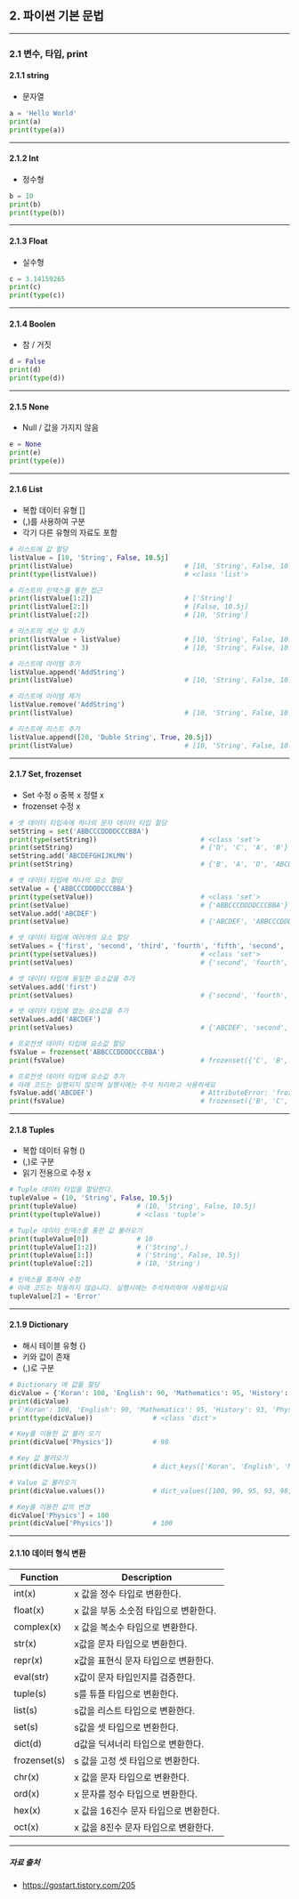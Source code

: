 ## 2. 파이썬 기본 문법
 - - - 
### 2.1 변수, 타입, print 
#### 2.1.1 string 
- 문자열 
````python
a = 'Hello World'  
print(a)
print(type(a))
````
---
#### 2.1.2 Int
- 정수형 
````python
b = 10 
print(b)
print(type(b))
````
---
#### 2.1.3 Float
- 실수형
```python
c = 3.14159265
print(c)
print(type(c))
```
---
#### 2.1.4 Boolen
- 참 / 거짓 
```python
d = False
print(d)
print(type(d))
```
---
#### 2.1.5 None 
- Null / 값을 가지지 않음 
```python
e = None
print(e)
print(type(e))
```
---
#### 2.1.6 List
- 복합 데이터 유형 []
- (,)를 사용하여 구분
- 각기 다른 유형의 자료도 포함
```python
# 리스트에 값 할당
listValue = [10, 'String', False, 10.5j]
print(listValue)                            # [10, 'String', False, 10.5j]
print(type(listValue))                      # <class 'list'>

# 리스트의 인덱스를 통한 접근
print(listValue[1:2])                       # ['String']
print(listValue[2:])                        # [False, 10.5j]
print(listValue[:2])                        # [10, 'String']

# 리스트의 계산 및 추가 
print(listValue + listValue)                # [10, 'String', False, 10.5j, 10, 'String', False, 10.5j]
print(listValue * 3)                        # [10, 'String', False, 10.5j, 10, 'String', False, 10.5j, 10, 'String', False, 10.5j]

# 리스트에 아이템 추가 
listValue.append('AddString')               
print(listValue)                            # [10, 'String', False, 10.5j, 'AddString']

# 리스트에 아이템 제거
listValue.remove('AddString')
print(listValue)                            # [10, 'String', False, 10.5j]

# 리스트에 리스트 추가 
listValue.append([20, 'Duble String', True, 20.5j])
print(listValue)                            # [10, 'String', False, 10.5j, [20, 'Duble String', True, 20.5j]]
```
---
#### 2.1.7 Set, frozenset 
- Set 수정 o  중복 x 정렬 x 
- frozenset 수정  x
```python
# 셋 데이터 타입속에 하나의 문자 데이터 타입 할당
setString = set('ABBCCCDDDDCCCBBA')
print(type(setString))                          # <class 'set'>
print(setString)                                # {'D', 'C', 'A', 'B'}
setString.add('ABCDEFGHIJKLMN')
print(setString)                                # {'B', 'A', 'D', 'ABCDEFGHIJKLMN', 'C'}

# 셋 데이터 타입에 하나의 요소 할당 
setValue = {'ABBCCCDDDDCCCBBA'}
print(type(setValue))                           # <class 'set'>
print(setValue)                                 # {'ABBCCCDDDDCCCBBA'}
setValue.add('ABCDEF')
print(setValue)                                 # {'ABCDEF', 'ABBCCCDDDDCCCBBA'}

# 셋 데이터 타입에 여러개의 요소 할당
setValues = {'first', 'second', 'third', 'fourth', 'fifth', 'second', 'third'}
print(type(setValues))                          # <class 'set'>
print(setValues)                                # {'second', 'fourth', 'third', 'fifth', 'first'}

# 셋 데이터 타입에 동일한 요소값을 추가 
setValues.add('first')
print(setValues)                                # {'second', 'fourth', 'third', 'fifth', 'first'}

# 셋 데이터 타입에 없는 요소값을 추가 
setValues.add('ABCDEF')
print(setValues)                                # {'ABCDEF', 'second', 'fourth', 'third', 'fifth', 'first'}

# 프로전셋 데이터 타입에 요소값 할당
fsValue = frozenset('ABBCCCDDDDCCCBBA')
print(fsValue)                                  # frozenset({'C', 'B', 'A', 'D'})

# 프로전셋 데이터 타입에 요소값 추가
# 아래 코드는 실행되지 않으며 실행시에는 주석 처리하고 사용하세요 
fsValue.add('ABCDEF')                           # AttributeError: 'frozenset' object has no attribute 'add'
print(fsValue)                                  # frozenset({'B', 'C', 'D', 'A'})
```
---
#### 2.1.8 Tuples
- 복합 데이터 유형 ()
- (,)로 구분 
- 읽기 전용으로 수정 x 
```python
# Tuple 데이터 타입을 할당한다. 
tupleValue = (10, 'String', False, 10.5j)
print(tupleValue)               # (10, 'String', False, 10.5j)
print(type(tupleValue))         # <class 'tuple'>

# Tuple 데이터 인덱스를 통한 값 불러오기 
print(tupleValue[0])            # 10
print(tupleValue[1:2])          # ('String',)
print(tupleValue[1:])           # ('String', False, 10.5j)
print(tupleValue[:2])           # (10, 'String')

# 인덱스를 통하여 수정
# 아래 코드는 작동하지 않습니다. 실행시에는 주석처리하여 사용하십시요 
tupleValue[2] = 'Error'
```
---
#### 2.1.9 Dictionary
- 해시 테이블 유형 {}
- 키와 값이 존재 
- (,)로 구분
```python
# Dictionary 에 값을 할당
dicValue = {'Koran': 100, 'English': 90, 'Mathematics': 95, 'History': 93, 'Physics': 98, 'Chemistry': 97 }
print(dicValue)
# {'Koran': 100, 'English': 90, 'Mathematics': 95, 'History': 93, 'Physics': 98, 'Chemistry': 97}`
print(type(dicValue))               # <class 'dict'>

# Key를 이용한 값 불러 오기 
print(dicValue['Physics'])          # 98

# Key 값 불러오기 
print(dicValue.keys())              # dict_keys(['Koran', 'English', 'Mathematics', 'History', 'Physics', 'Chemistry'])

# Value 값 불러오기
print(dicValue.values())            # dict_values([100, 90, 95, 93, 98, 97])

# Key를 이용한 값의 변경
dicValue['Physics'] = 100
print(dicValue['Physics'])          # 100
```
---
#### 2.1.10 데이터 형식 변환 
|Function|Description|
|---|---|
|int(x)|	x 값을 정수 타입로 변환한다. |
|float(x)|	x 값을 부동 소숫점 타입으로 변환한다.|
|complex(x)|	x 값을 복소수 타입으로 변환한다.|
|str(x)|	x값을 문자 타입으로 변환한다. |
|repr(x)|	x값을 표현식 문자 타입으로 변환한다.|
|eval(str)|	x값이 문자 타입인지를 검증한다.|
|tuple(s)|	s를 튜플 타입으로 변환한다.|
|list(s)|	s값을 리스트 타입으로 변환한다.|
|set(s)|	s값을 셋 타입으로 변환한다. |
|dict(d)|	d값을 딕셔너리 타입으로 변환한다.|
|frozenset(s)|	s 값을 고정 셋 타입으로 변환한다. |
|chr(x)|	x 값을 문자 타입으로 변환한다. |
|ord(x)|	x 문자를 정수 타입으로 변환한다.|
|hex(x)|	x 값을 16진수 문자 타입으로 변환한다.|
|oct(x)|	x 값을 8진수 문자 타입으로 변환한다. |
---
##### 자료 출처 
* https://gostart.tistory.com/205